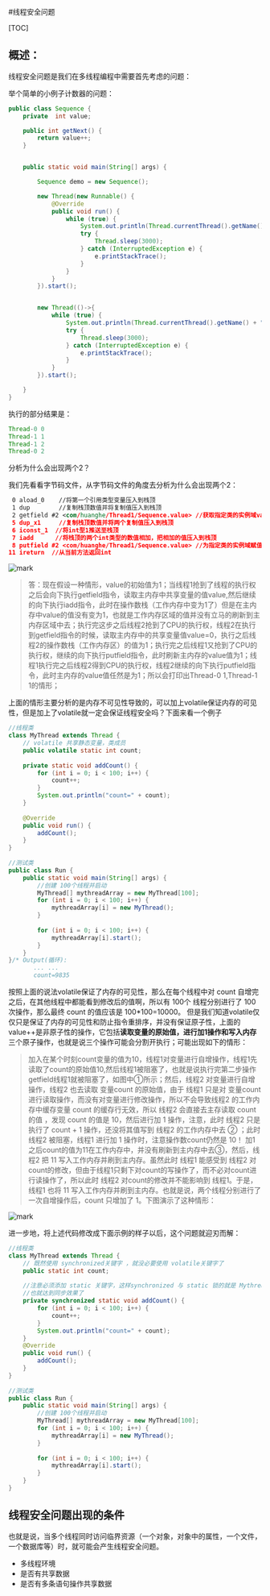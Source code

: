 #线程安全问题

[TOC]



## 概述：

线程安全问题是我们在多线程编程中需要首先考虑的问题：

举个简单的小例子计数器的问题：

```java
public class Sequence {
    private  int value;

    public int getNext() {
        return value++;
    }


    public static void main(String[] args) {

        Sequence demo = new Sequence();

        new Thread(new Runnable() {
            @Override
            public void run() {
                while (true) {
                    System.out.println(Thread.currentThread().getName() + " " + demo.getNext());
                    try {
                        Thread.sleep(3000);
                    } catch (InterruptedException e) {
                        e.printStackTrace();
                    }
                }
            }
        }).start();


        new Thread(()->{
            while (true) {
                System.out.println(Thread.currentThread().getName() + " " + demo.getNext());
                try {
                    Thread.sleep(3000);
                } catch (InterruptedException e) {
                    e.printStackTrace();
                }
            }
        }).start();

    }
}

```

执行的部分结果是：

```java
Thread-0 0
Thread-1 1
Thread-1 2
Thread-0 2
```

分析为什么会出现两个2？

我们先看看字节码文件，从字节码文件的角度去分析为什么会出现两个2：

```xml
 0 aload_0    //将第一个引用类型变量压入到栈顶
 1 dup        //复制栈顶数值并将复制值压入到栈顶
 2 getfield #2 <com/huanghe/Thread1/Sequence.value> //获取指定类的实例域value，并将其压入到栈顶
 5 dup_x1     //复制栈顶数值并将两个复制值压入到栈顶
 6 iconst_1  //将int型1推送至栈顶
 7 iadd      //将栈顶的两个int类型的数值相加，把相加的值压入到栈顶
 8 putfield #2 <com/huanghe/Thread1/Sequence.value> //为指定类的实例域赋值
11 ireturn  //从当前方法返回int
```

![mark](http://ozxf77u6w.bkt.clouddn.com/blog/180717/518Bc1c12B.png?imageslim)

> 答：现在假设一种情形，value的初始值为1；当线程1抢到了线程的执行权之后会向下执行getfield指令，读取主内存中共享变量的值value,然后继续的向下执行iadd指令，此时在操作数栈（工作内存中变为1了）但是在主内存中value的值没有变为1，也就是工作内存区域的值并没有立马的刷新到主内存区域中去；执行完这步之后线程2抢到了CPU的执行权，线程2在执行到getfield指令的时候，读取主内存中的共享变量值value=0，执行之后线程2的操作数栈（工作内存区）的值为1；执行完之后线程1又抢到了CPU的执行权，继续的向下执行putfield指令，此时刷新主内存的value值为1；线程1执行完之后线程2得到CPU的执行权，线程2继续的向下执行putfield指令，此时主内存的value值任然是为1；所以会打印出Thread-0 1,Thread-1 1的情形；

上面的情形主要分析的是内存不可见性导致的，可以加上volatile保证内存的可见性，但是加上了volatile就一定会保证线程安全吗？下面来看一个例子

```java
//线程类
class MyThread extends Thread {
    // volatile 共享静态变量，类成员
    public volatile static int count;
 
    private static void addCount() {
        for (int i = 0; i < 100; i++) {
            count++;
        }
        System.out.println("count=" + count);
    }
 
    @Override
    public void run() {
        addCount();
    }
}
 
//测试类
public class Run {
    public static void main(String[] args) {
        //创建 100个线程并启动
        MyThread[] mythreadArray = new MyThread[100];
        for (int i = 0; i < 100; i++) {
            mythreadArray[i] = new MyThread();
        }
 
        for (int i = 0; i < 100; i++) {
            mythreadArray[i].start();
        }
    }
}/* Output(循环): 
       ... ...
       count=9835
```

按照上面的说法volatile保证了内存的可见性，那么在每个线程中对 count 自增完之后，在其他线程中都能看到修改后的值啊，所以有 100个 线程分别进行了 100 次操作，那么最终 count 的值应该是 100*100=10000。 但是我们知道volatile仅仅只是保证了内存的可见性和防止指令重排序，并没有保证原子性，上面的value++是非原子性的操作，它包括**读取变量的原始值，进行加1操作和写入内存**三个原子操作，也就是说三个操作可能会分割开执行；可能出现如下的情形：

> 加入在某个时刻count变量的值为10，线程1对变量进行自增操作，线程1先读取了count的原始值10,然后线程1被阻塞了，也就是说执行完第二步操作getfield线程1就被阻塞了，如图中①所示；然后，线程2 对变量进行自增操作，线程2 也去读取 变量count 的原始值，由于 线程1 只是对 变量count 进行读取操作，而没有对变量进行修改操作，所以不会导致线程2 的工作内存中缓存变量 count 的缓存行无效，所以 线程2 会直接去主存读取 count的值 ，发现 count 的值是 10，然后进行加 1 操作，注意，此时 线程2 只是执行了 count + 1 操作，还没将其值写到 线程2 的工作内存中去 ② ；此时线程2 被阻塞，线程1 进行加 1 操作时，注意操作数count仍然是 10！ 加1之后count的值为11在工作内存中，并没有刷新到主内存中去③，然后，线程2 把 11 写入工作内存并刷到主内存。虽然此时 线程1 能感受到 线程2 对count的修改，但由于线程1只剩下对count的写操作了，而不必对count进行读操作了，所以此时 线程2 对count的修改并不能影响到 线程1。于是，线程1 也将 11 写入工作内存并刷到主内存。也就是说，两个线程分别进行了一次自增操作后，count 只增加了 1。下图演示了这种情形： 

![mark](http://ozxf77u6w.bkt.clouddn.com/blog/180717/2b9A57g3k8.png?imageslim)

进一步地，将上述代码修改成下面示例的样子以后，这个问题就迎刃而解： 

```java
//线程类
class MyThread extends Thread {
    // 既然使用 synchronized关键字 ，就没必要使用 volatile关键字了
    public static int count;
 
    //注意必须添加 static 关键字，这样synchronized 与 static 锁的就是 Mythread.class 对象了，
    //也就达到同步效果了
    private synchronized static void addCount() {
        for (int i = 0; i < 100; i++) {
            count++;
        }
        System.out.println("count=" + count);
    } 
    @Override
    public void run() {
        addCount();
    }
}
 
//测试类
public class Run {
    public static void main(String[] args) {
        //创建 100个线程并启动
        MyThread[] mythreadArray = new MyThread[100];
        for (int i = 0; i < 100; i++) {
            mythreadArray[i] = new MyThread();
        }
 
        for (int i = 0; i < 100; i++) {
            mythreadArray[i].start();
        }
    }
}
```

## 线程安全问题出现的条件

也就是说，当多个线程同时访问临界资源（一个对象，对象中的属性，一个文件，一个数据库等）时，就可能会产生线程安全问题。 

- 多线程环境
- 是否有共享数据
- 是否有多条语句操作共享数据



